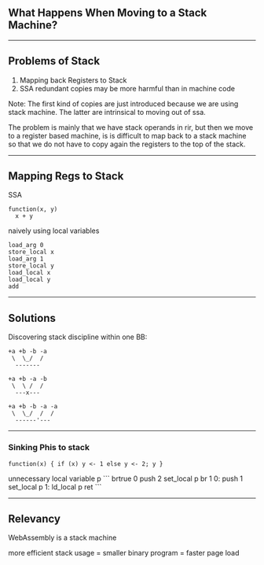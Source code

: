 ## What Happens When Moving to a Stack Machine?

---


## Problems of Stack

1. Mapping back Registers to Stack
2. SSA redundant copies may be more harmful than in machine code  

Note: 
The first kind of copies are just introduced because we are using stack machine.
The latter are intrinsical to moving out of ssa.


The problem is mainly that we have stack operands in rir, but then we move to a register based machine, is is difficult to map back to a stack machine so that we do not have to copy again the registers to the top of the stack. 

---

## Mapping Regs to Stack

SSA
```
function(x, y)
  x + y
```

naively using local variables
```
load_arg 0
store_local x
load_arg 1
store_local y
load_local x
load_local y
add
```

---

## Solutions

Discovering stack discipline within one BB:

```
+a +b -b -a
 \  \_/  /
  -------
```

```
+a +b -a -b
 \  \ /  /
  ---x---
```
<!-- .element: class="fragment" -->

```
+a +b -b -a -a
 \  \_/  /  /
  ------'---
```
<!-- .element: class="fragment" -->

---

### Sinking Phis to stack

```
function(x) { if (x) y <- 1 else y <- 2; y }
```

<div>
unnecessary local variable p
```
   brtrue     0
   push       2
   set_local  p
   br         1
0:
   push       1
   set_local  p
1:
   ld_local   p
   ret
```
</div><!-- .element: class="fragment" -->

---

## Relevancy

WebAssembly is a stack machine

more efficient stack usage = smaller binary program = faster page load
